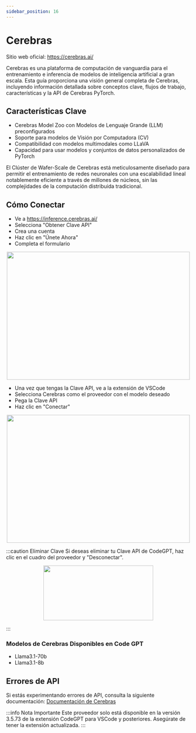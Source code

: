 ```yaml
---
sidebar_position: 16
---
```


# Cerebras

Sitio web oficial: https://cerebras.ai/

Cerebras es una plataforma de computación de vanguardia para el entrenamiento e inferencia de modelos de inteligencia artificial a gran escala. Esta guía proporciona una visión general completa de Cerebras, incluyendo información detallada sobre conceptos clave, flujos de trabajo, características y la API de Cerebras PyTorch.

## Características Clave

- Cerebras Model Zoo con Modelos de Lenguaje Grande (LLM) preconfigurados
- Soporte para modelos de Visión por Computadora (CV)
- Compatibilidad con modelos multimodales como LLaVA
- Capacidad para usar modelos y conjuntos de datos personalizados de PyTorch

El Clúster de Wafer-Scale de Cerebras está meticulosamente diseñado para permitir el entrenamiento de redes neuronales con una escalabilidad lineal notablemente eficiente a través de millones de núcleos, sin las complejidades de la computación distribuida tradicional.

## Cómo Conectar

- Ve a https://inference.cerebras.ai/
- Selecciona "Obtener Clave API"
- Crea una cuenta
- Haz clic en "Únete Ahora"
- Completa el formulario

<p align="center">
      <img width="500" height="350" src="https://github.com/user-attachments/assets/78cb13e7-eb4f-4883-ae70-cee010c3d5a0" />
</p>

- Una vez que tengas la Clave API, ve a la extensión de VSCode
- Selecciona Cerebras como el proveedor con el modelo deseado
- Pega la Clave API
- Haz clic en "Conectar"

<p align="center">
      <img width="500" height="350" src="https://github.com/user-attachments/assets/1593cb8a-7727-459a-8b9b-526af4d0a06c" />
</p>

:::caution Eliminar Clave
Si deseas eliminar tu Clave API de CodeGPT, haz clic en el cuadro del proveedor y "Desconectar".

<p align="center">
      <img width="300" height="150" src="https://github.com/user-attachments/assets/eb8a35bf-ba6d-4113-b3b5-af4f8e6bedb5" />
</p>
:::

### Modelos de Cerebras Disponibles en Code GPT

- Llama3.1-70b
- Llama3.1-8b

## Errores de API

Si estás experimentando errores de API, consulta la siguiente documentación: [Documentación de Cerebras](https://docs.cerebras.ai/)

:::info Nota Importante
Este proveedor solo está disponible en la versión 3.5.73 de la extensión CodeGPT para VSCode y posteriores. Asegúrate de tener la extensión actualizada.
:::

